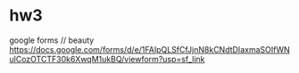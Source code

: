 # hw3
google forms // beauty
https://docs.google.com/forms/d/e/1FAIpQLSfCfJjnN8kCNdtDIaxmaSOIfWNulCozOTCTF30k6XwqM1ukBQ/viewform?usp=sf_link
